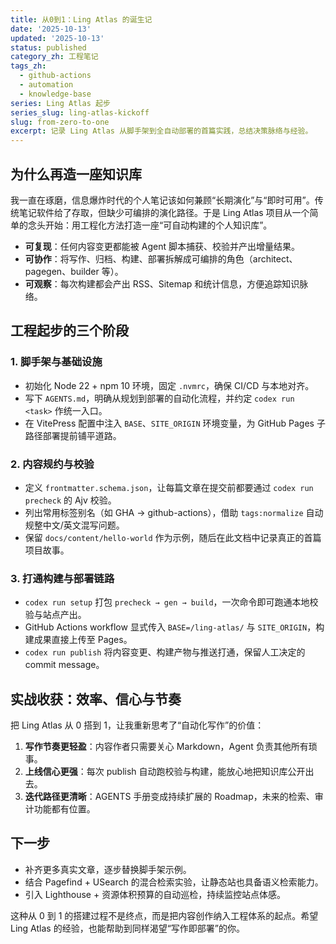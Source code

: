 ```yaml
---
title: 从0到1：Ling Atlas 的诞生记
date: '2025-10-13'
updated: '2025-10-13'
status: published
category_zh: 工程笔记
tags_zh:
  - github-actions
  - automation
  - knowledge-base
series: Ling Atlas 起步
series_slug: ling-atlas-kickoff
slug: from-zero-to-one
excerpt: 记录 Ling Atlas 从脚手架到全自动部署的首篇实践，总结决策脉络与经验。
---
```


## 为什么再造一座知识库

我一直在琢磨，信息爆炸时代的个人笔记该如何兼顾“长期演化”与“即时可用”。传统笔记软件给了存取，但缺少可编排的演化路径。于是 Ling Atlas 项目从一个简单的念头开始：用工程化方法打造一座“可自动构建的个人知识库”。

- **可复现**：任何内容变更都能被 Agent 脚本捕获、校验并产出增量结果。
- **可协作**：将写作、归档、构建、部署拆解成可编排的角色（architect、pagegen、builder 等）。
- **可观察**：每次构建都会产出 RSS、Sitemap 和统计信息，方便追踪知识脉络。

## 工程起步的三个阶段

### 1. 脚手架与基础设施

- 初始化 Node 22 + npm 10 环境，固定 `.nvmrc`，确保 CI/CD 与本地对齐。
- 写下 `AGENTS.md`，明确从规划到部署的自动化流程，并约定 `codex run <task>` 作统一入口。
- 在 VitePress 配置中注入 `BASE`、`SITE_ORIGIN` 环境变量，为 GitHub Pages 子路径部署提前铺平道路。

### 2. 内容规约与校验

- 定义 `frontmatter.schema.json`，让每篇文章在提交前都要通过 `codex run precheck` 的 Ajv 校验。
- 列出常用标签别名（如 GHA → github-actions），借助 `tags:normalize` 自动规整中文/英文混写问题。
- 保留 `docs/content/hello-world` 作为示例，随后在此文档中记录真正的首篇项目故事。

### 3. 打通构建与部署链路

- `codex run setup` 打包 `precheck → gen → build`，一次命令即可跑通本地校验与站点产出。
- GitHub Actions workflow 显式传入 `BASE=/ling-atlas/` 与 `SITE_ORIGIN`，构建成果直接上传至 Pages。
- `codex run publish` 将内容变更、构建产物与推送打通，保留人工决定的 commit message。

## 实战收获：效率、信心与节奏

把 Ling Atlas 从 0 搭到 1，让我重新思考了“自动化写作”的价值：

1. **写作节奏更轻盈**：内容作者只需要关心 Markdown，Agent 负责其他所有琐事。
2. **上线信心更强**：每次 publish 自动跑校验与构建，能放心地把知识库公开出去。
3. **迭代路径更清晰**：AGENTS 手册变成持续扩展的 Roadmap，未来的检索、审计功能都有位置。

## 下一步

- 补齐更多真实文章，逐步替换脚手架示例。
- 结合 Pagefind + USearch 的混合检索实验，让静态站也具备语义检索能力。
- 引入 Lighthouse + 资源体积预算的自动巡检，持续监控站点体感。

这种从 0 到 1 的搭建过程不是终点，而是把内容创作纳入工程体系的起点。希望 Ling Atlas 的经验，也能帮助到同样渴望“写作即部署”的你。
